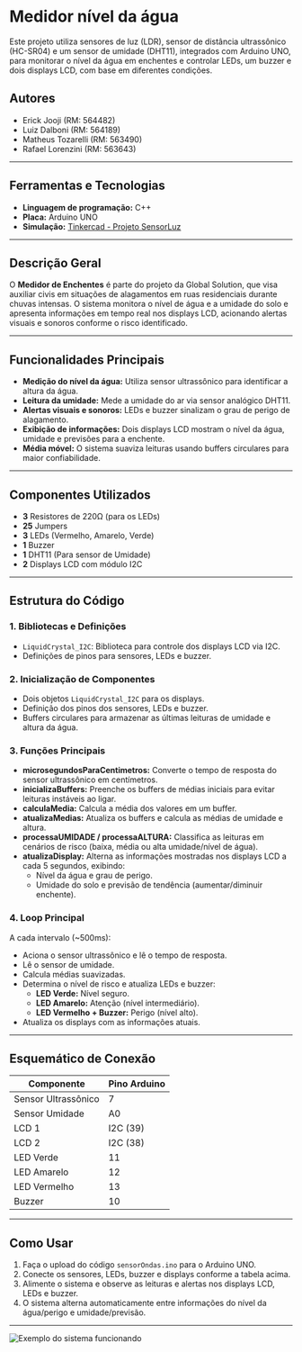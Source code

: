 # Medidor nível da água

Este projeto utiliza sensores de luz (LDR), sensor de distância ultrassônico (HC-SR04) e um sensor de umidade (DHT11), integrados com Arduino UNO, para monitorar o nível da água em enchentes e controlar LEDs, um buzzer e dois displays LCD, com base em diferentes condições.

## Autores

- Erick Jooji (RM: 564482)
- Luiz Dalboni (RM: 564189)
- Matheus Tozarelli (RM: 563490)
- Rafael Lorenzini (RM: 563643)

---

## Ferramentas e Tecnologias

- **Linguagem de programação:** C++
- **Placa:** Arduino UNO
- **Simulação:** [Tinkercad - Projeto SensorLuz](https://www.tinkercad.com/things/1FLMw0RI0Qp-alarme-2/editel?returnTo=https%3A%2F%2Fwww.tinkercad.com%2Fdashboard%2Fdesigns%2Fcircuits&sharecode=3U-bvGk7_IB4qhG56tbSyutXl7edE_MXuUWwf2XKvjU)

---

## Descrição Geral

O **Medidor de Enchentes** é parte do projeto da Global Solution, que visa auxiliar civis em situações de alagamentos em ruas residenciais durante chuvas intensas. O sistema monitora o nível de água e a umidade do solo e apresenta informações em tempo real nos displays LCD, acionando alertas visuais e sonoros conforme o risco identificado.

---

## Funcionalidades Principais

- **Medição do nível da água:** Utiliza sensor ultrassônico para identificar a altura da água.
- **Leitura da umidade:** Mede a umidade do ar via sensor analógico DHT11.
- **Alertas visuais e sonoros:** LEDs e buzzer sinalizam o grau de perigo de alagamento.
- **Exibição de informações:** Dois displays LCD mostram o nível da água, umidade e previsões para a enchente.
- **Média móvel:** O sistema suaviza leituras usando buffers circulares para maior confiabilidade.

---

## Componentes Utilizados

- **3** Resistores de 220Ω (para os LEDs)
- **25** Jumpers
- **3** LEDs (Vermelho, Amarelo, Verde)
- **1** Buzzer
- **1** DHT11 (Para sensor de Umidade)
- **2** Displays LCD com módulo I2C

---

## Estrutura do Código

### 1. Bibliotecas e Definições

- `LiquidCrystal_I2C`: Biblioteca para controle dos displays LCD via I2C.
- Definições de pinos para sensores, LEDs e buzzer.

### 2. Inicialização de Componentes

- Dois objetos `LiquidCrystal_I2C` para os displays.
- Definição dos pinos dos sensores, LEDs e buzzer.
- Buffers circulares para armazenar as últimas leituras de umidade e altura da água.

### 3. Funções Principais

- **microsegundosParaCentimetros:** Converte o tempo de resposta do sensor ultrassônico em centímetros.
- **inicializaBuffers:** Preenche os buffers de médias iniciais para evitar leituras instáveis ao ligar.
- **calculaMedia:** Calcula a média dos valores em um buffer.
- **atualizaMedias:** Atualiza os buffers e calcula as médias de umidade e altura.
- **processaUMIDADE / processaALTURA:** Classifica as leituras em cenários de risco (baixa, média ou alta umidade/nível de água).
- **atualizaDisplay:** Alterna as informações mostradas nos displays LCD a cada 5 segundos, exibindo:
  - Nível da água e grau de perigo.
  - Umidade do solo e previsão de tendência (aumentar/diminuir enchente).

### 4. Loop Principal

A cada intervalo (~500ms):

- Aciona o sensor ultrassônico e lê o tempo de resposta.
- Lê o sensor de umidade.
- Calcula médias suavizadas.
- Determina o nível de risco e atualiza LEDs e buzzer:
  - **LED Verde:** Nível seguro.
  - **LED Amarelo:** Atenção (nível intermediário).
  - **LED Vermelho + Buzzer:** Perigo (nível alto).
- Atualiza os displays com as informações atuais.

---

## Esquemático de Conexão 

| Componente         | Pino Arduino |
|--------------------|-------------|
| Sensor Ultrassônico| 7           |
| Sensor Umidade     | A0          |
| LCD 1              | I2C (39)    |
| LCD 2              | I2C (38)    |
| LED Verde          | 11          |
| LED Amarelo        | 12          |
| LED Vermelho       | 13          |
| Buzzer             | 10          |


---

## Como Usar

1. Faça o upload do código `sensorOndas.ino` para o Arduino UNO.
2. Conecte os sensores, LEDs, buzzer e displays conforme a tabela acima.
3. Alimente o sistema e observe as leituras e alertas nos displays LCD, LEDs e buzzer.
4. O sistema alterna automaticamente entre informações do nível da água/perigo e umidade/previsão.

---

![Exemplo do sistema funcionando](https://github.com/user-attachments/assets/6da0edb6-8746-43d5-b18e-2a621af844fc)
